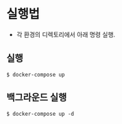 # 실행법
- 각 환경의 디렉토리에서 아래 명령 실행.
## 실행
```
$ docker-compose up
```
## 백그라운드 실행
```
$ docker-compose up -d
```
